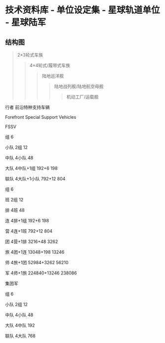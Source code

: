 #  技术资料库 - 单位设定集 - 星球轨道单位 - 星球陆军

## 结构图

> 2×3轮式车族
> > 4×4轮式/履带式车族
> > > 陆地巡洋舰
> > > > 陆地战列舰/陆地航空母舰
> > > >
> > > > > 机动工厂/运载舰



行者 前沿特种支持车辆

Forefront Special Support Vehicles

FSSV



组 6

小队 2组 12

中队 4小队 48

大队 4中队+1组 192+6 198

联队 4大队+1小队 792+12 804



组 6

班 2组 12

排 4班 48

连 4排+1组 192+6 198

营 4连+1班 792+12 804

团 4营+1排 3216+48 3262

旅 4团+1连 13048+198 13246

师 4旅+1团 52984+3262 56210

军 4师+1旅 224840+13246 238086

集团军



组 6

小队 2组 12

中队 4小队 48

大队 4中队 192

联队 4大队 768
